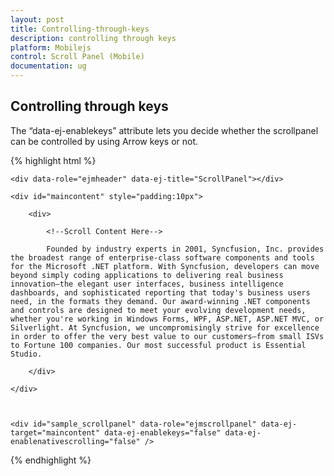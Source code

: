 ```yaml
---
layout: post
title: Controlling-through-keys
description: controlling through keys
platform: Mobilejs
control: Scroll Panel (Mobile)
documentation: ug
---
```


## Controlling through keys

The “data-ej-enablekeys” attribute lets you decide whether the scrollpanel can be controlled by using Arrow keys or not. 

{% highlight html %}



    <div data-role="ejmheader" data-ej-title="ScrollPanel"></div>

    <div id="maincontent" style="padding:10px">

        <div>

            <!--Scroll Content Here-->

            Founded by industry experts in 2001, Syncfusion, Inc. provides the broadest range of enterprise-class software components and tools for the Microsoft .NET platform. With Syncfusion, developers can move beyond simply coding applications to delivering real business innovation—the elegant user interfaces, business intelligence dashboards, and sophisticated reporting that today's business users need, in the formats they demand. Our award-winning .NET components and controls are designed to meet your evolving development needs, whether you're working in Windows Forms, WPF, ASP.NET, ASP.NET MVC, or Silverlight. At Syncfusion, we uncompromisingly strive for excellence in order to offer the very best value to our customers—from small ISVs to Fortune 100 companies. Our most successful product is Essential Studio.

        </div>

    </div>  



    <div id="sample_scrollpanel" data-role="ejmscrollpanel" data-ej-target="maincontent" data-ej-enablekeys="false" data-ej-enablenativescrolling="false" />



{% endhighlight %}



